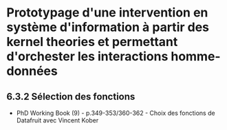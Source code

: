 # Prototypage d'une intervention en système d'information à partir des kernel theories et permettant d'orchester les interactions homme-données

## 6.3.2 Sélection des fonctions 

- PhD Working Book (9) - p.349-353/360-362 - Choix des fonctions de Datafruit avec Vincent Kober
